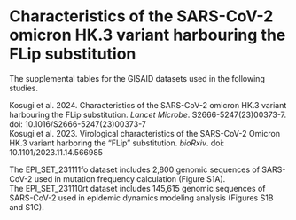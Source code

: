 # Characteristics of the SARS-CoV-2 omicron HK.3 variant harbouring the FLip substitution

The supplemental tables for the GISAID datasets used in the following studies.

Kosugi et al. 2024. Characteristics of the SARS-CoV-2 omicron HK.3 variant harbouring the FLip substitution. *Lancet Microbe*. S2666-5247(23)00373-7. doi: 10.1016/S2666-5247(23)00373-7\
Kosugi et al. 2023. Virological characteristics of the SARS-CoV-2 Omicron HK.3 variant harboring the “FLip” substitution. *bioRxiv*. doi: 10.1101/2023.11.14.566985

The EPI_SET_231111fo dataset includes 2,800 genomic sequences of SARS-CoV-2 used in mutation frequency calculation (Figure S1A).\
The EPI_SET_231110rt dataset includes 145,615 genomic sequences of SARS-CoV-2 used in epidemic dynamics modeling analysis (Figures S1B and S1C).
